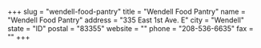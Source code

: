 +++
slug = "wendell-food-pantry"
title = "Wendell Food Pantry"
name = "Wendell Food Pantry"
address = "335 East 1st Ave. E"
city = "Wendell"
state = "ID"
postal = "83355"
website = ""
phone = "208-536-6635"
fax = ""
+++
